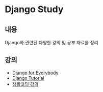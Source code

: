 # Django Study

## 내용

Django와 관련된 다양한 강의 및 공부 자료를 정리

## 강의 

- [Django for Everybody](https://www.coursera.org/programs/kmooc-coursera-learning-hub-rreuo/specializations/django?authProvider=kmooc)
- [Django Tutorial](https://docs.djangoproject.com/ko/4.2/#first-steps)
- [생활코딩 강의](https://opentutorials.org/course/4886)
